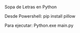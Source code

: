 Sopa de Letras en Python

Desde Powershell: 
	pip install pillow

Para ejecutar:
	Python.exe main.py
